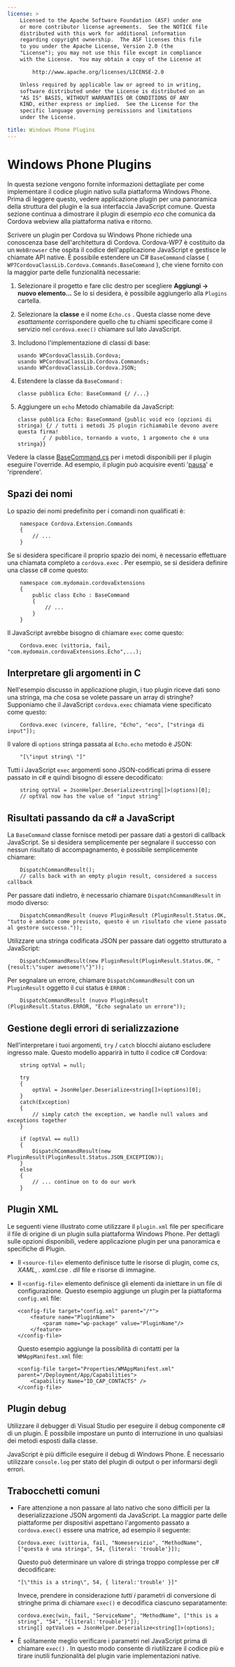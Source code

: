 ```yaml
---
license: >
    Licensed to the Apache Software Foundation (ASF) under one
    or more contributor license agreements.  See the NOTICE file
    distributed with this work for additional information
    regarding copyright ownership.  The ASF licenses this file
    to you under the Apache License, Version 2.0 (the
    "License"); you may not use this file except in compliance
    with the License.  You may obtain a copy of the License at

        http://www.apache.org/licenses/LICENSE-2.0

    Unless required by applicable law or agreed to in writing,
    software distributed under the License is distributed on an
    "AS IS" BASIS, WITHOUT WARRANTIES OR CONDITIONS OF ANY
    KIND, either express or implied.  See the License for the
    specific language governing permissions and limitations
    under the License.

title: Windows Phone Plugins
---
```


# Windows Phone Plugins

In questa sezione vengono fornite informazioni dettagliate per come implementare il codice plugin nativo sulla piattaforma Windows Phone. Prima di leggere questo, vedere applicazione plugin per una panoramica della struttura del plugin e la sua interfaccia JavaScript comune. Questa sezione continua a dimostrare il plugin di esempio *eco* che comunica da Cordova webview alla piattaforma nativa e ritorno.

Scrivere un plugin per Cordova su Windows Phone richiede una conoscenza base dell'architettura di Cordova. Cordova-WP7 è costituito da un `WebBrowser` che ospita il codice dell'applicazione JavaScript e gestisce le chiamate API native. È possibile estendere un C# `BaseCommand` classe ( `WP7CordovaClassLib.Cordova.Commands.BaseCommand` ), che viene fornito con la maggior parte delle funzionalità necessarie:

1.  Selezionare il progetto e fare clic destro per scegliere **Aggiungi → nuovo elemento...** Se lo si desidera, è possibile aggiungerlo alla `Plugins` cartella.

2.  Selezionare la **classe** e il nome `Echo.cs` . Questa classe nome deve *esattamente* corrispondere quello che tu chiami specificare come il servizio nel `cordova.exec()` chiamare sul lato JavaScript.

3.  Includono l'implementazione di classi di base:
    
        usando WPCordovaClassLib.Cordova;
        usando WPCordovaClassLib.Cordova.Commands;
        usando WPCordovaClassLib.Cordova.JSON;
        

4.  Estendere la classe da `BaseCommand` :
    
        classe pubblica Echo: BaseCommand {/ /...}
        

5.  Aggiungere un `echo` Metodo chiamabile da JavaScript:
    
        classe pubblica Echo: BaseCommand {public void eco (opzioni di stringa) {/ / tutti i metodi JS plugin richiamabile devono avere questa firma!
                / / pubblico, tornando a vuoto, 1 argomento che è una stringa}}
        

Vedere la classe [BaseCommand.cs][1] per i metodi disponibili per il plugin eseguire l'override. Ad esempio, il plugin può acquisire eventi '[pausa](../../../cordova/events/events.pause.html)' e 'riprendere'.

 [1]: https://github.com/apache/cordova-wp7/blob/master/templates/standalone/cordovalib/Commands/BaseCommand.cs

## Spazi dei nomi

Lo spazio dei nomi predefinito per i comandi non qualificati è:

        namespace Cordova.Extension.Commands
        {
            // ...
        }
    

Se si desidera specificare il proprio spazio dei nomi, è necessario effettuare una chiamata completo a `cordova.exec` . Per esempio, se si desidera definire una classe c# come questo:

        namespace com.mydomain.cordovaExtensions
        {
            public class Echo : BaseCommand
            {
                // ...
            }
        }
    

Il JavaScript avrebbe bisogno di chiamare `exec` come questo:

        Cordova.exec (vittoria, fail, "com.mydomain.cordovaExtensions.Echo",...);
    

## Interpretare gli argomenti in C

Nell'esempio discusso in applicazione plugin, i tuo plugin riceve dati sono una stringa, ma che cosa se volete passare un array di stringhe? Supponiamo che il JavaScript `cordova.exec` chiamata viene specificato come questo:

        Cordova.exec (vincere, fallire, "Echo", "eco", ["stringa di input"]);
    

Il valore di `options` stringa passata al `Echo.echo` metodo è JSON:

        "[\"input string\ "]"
    

Tutti i JavaScript `exec` argomenti sono JSON-codificati prima di essere passato in c# e quindi bisogno di essere decodificato:

        string optVal = JsonHelper.Deserialize<string[]>(options)[0];
        // optVal now has the value of "input string"
    

## Risultati passando da c# a JavaScript

La `BaseCommand` classe fornisce metodi per passare dati a gestori di callback JavaScript. Se si desidera semplicemente per segnalare il successo con nessun risultato di accompagnamento, è possibile semplicemente chiamare:

        DispatchCommandResult();
        // calls back with an empty plugin result, considered a success callback
    

Per passare dati indietro, è necessario chiamare `DispatchCommandResult` in modo diverso:

        DispatchCommandResult (nuovo PluginResult (PluginResult.Status.OK, "tutto è andato come previsto, questo è un risultato che viene passato al gestore successo."));
    

Utilizzare una stringa codificata JSON per passare dati oggetto strutturato a JavaScript:

        DispatchCommandResult(new PluginResult(PluginResult.Status.OK, "{result:\"super awesome!\"}"));
    

Per segnalare un errore, chiamare `DispatchCommandResult` con un `PluginResult` oggetto il cui status è `ERROR` :

        DispatchCommandResult (nuovo PluginResult (PluginResult.Status.ERROR, "Echo segnalato un errore"));
    

## Gestione degli errori di serializzazione

Nell'interpretare i tuoi argomenti, `try` / `catch` blocchi aiutano escludere ingresso male. Questo modello apparirà in tutto il codice c# Cordova:

        string optVal = null;
    
        try
        {
            optVal = JsonHelper.Deserialize<string[]>(options)[0];
        }
        catch(Exception)
        {
            // simply catch the exception, we handle null values and exceptions together
        }
    
        if (optVal == null)
        {
            DispatchCommandResult(new PluginResult(PluginResult.Status.JSON_EXCEPTION));
        }
        else
        {
            // ... continue on to do our work
        }
    

## Plugin XML

Le seguenti viene illustrato come utilizzare il `plugin.xml` file per specificare il file di origine di un plugin sulla piattaforma Windows Phone. Per dettagli sulle opzioni disponibili, vedere applicazione plugin per una panoramica e specifiche di Plugin.

*   Il `<source-file>` elemento definisce tutte le risorse di plugin, come *cs*, *XAML*, *. xaml.cs*e *. dll* file e risorse di immagine.

*   Il `<config-file>` elemento definisce gli elementi da iniettare in un file di configurazione. Questo esempio aggiunge un plugin per la piattaforma `config.xml` file:
    
        <config-file target="config.xml" parent="/*">
            <feature name="PluginName">
                <param name="wp-package" value="PluginName"/>
            </feature>
        </config-file>
        
    
    Questo esempio aggiunge la possibilità di contatti per la `WMAppManifest.xml` file:
    
        <config-file target="Properties/WMAppManifest.xml" parent="/Deployment/App/Capabilities">
            <Capability Name="ID_CAP_CONTACTS" />
        </config-file>
        

## Plugin debug

Utilizzare il debugger di Visual Studio per eseguire il debug componente c# di un plugin. È possibile impostare un punto di interruzione in uno qualsiasi dei metodi esposti dalla classe.

JavaScript è più difficile eseguire il debug di Windows Phone. È necessario utilizzare `console.log` per stato del plugin di output o per informarsi degli errori.

## Trabocchetti comuni

*   Fare attenzione a non passare al lato nativo che sono difficili per la deserializzazione JSON argomenti da JavaScript. La maggior parte delle piattaforme per dispositivi aspettano l'argomento passato a `cordova.exec()` essere una matrice, ad esempio il seguente:
    
        Cordova.exec (vittoria, fail, "Nomeservizio", "MethodName", ["questa è una stringa", 54, {literal: 'trouble'}]);
        
    
    Questo può determinare un valore di stringa troppo complesse per c# decodificare:
    
        "[\"this is a string\", 54, { literal:'trouble' }]"
        
    
    Invece, prendere in considerazione *tutti i* parametri di conversione di stringhe prima di chiamare `exec()` e decodifica ciascuno separatamente:
    
        cordova.exec(win, fail, "ServiceName", "MethodName", ["this is a string", "54", "{literal:'trouble'}"]);
        string[] optValues = JsonHelper.Deserialize<string[]>(options);
        

*   È solitamente meglio verificare i parametri nel JavaScript prima di chiamare `exec()` . In questo modo consente di riutilizzare il codice più e tirare inutili funzionalità del plugin varie implementazioni native.